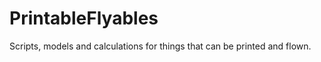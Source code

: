 PrintableFlyables
=================

Scripts, models and calculations for things that can be printed and flown.